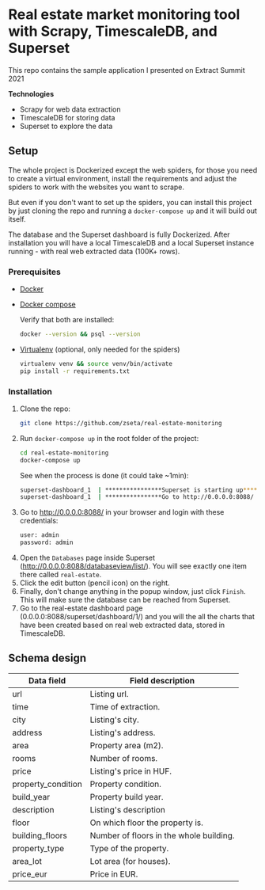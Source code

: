 # Real estate market monitoring tool with Scrapy, TimescaleDB, and Superset
This repo contains the sample application I presented on Extract Summit 2021

**Technologies**

* Scrapy for web data extraction
* TimescaleDB for storing data
* Superset to explore the data

## Setup

The whole project is Dockerized except the web spiders, for those you need to create a virtual environment, install 
the requirements and adjust the spiders to work with the websites you want to scrape.

But even if you don't want to set up the spiders, you can install this project by just cloning the repo and running a 
`docker-compose up` and it will build out itself.

The database and the Superset dashboard is fully Dockerized. After installation you will have a local TimescaleDB and 
a local Superset instance running - with real web extracted data (100K+ rows).


### Prerequisites

* [Docker](https://docs.docker.com/get-docker/)
* [Docker compose](https://docs.docker.com/compose/install/)

    Verify that both are installed:
    ```bash
    docker --version && psql --version
    ```
* [Virtualenv](https://virtualenv.pypa.io/en/latest/installation.html) (optional, only needed for the spiders)
    ```bash
    virtualenv venv && source venv/bin/activate
    pip install -r requirements.txt
    ```

### Installation

1. Clone the repo:
    ```bash
    git clone https://github.com/zseta/real-estate-monitoring
    ```
1. Run `docker-compose up` in the root folder of the project:
    ```bash
    cd real-estate-monitoring
    docker-compose up
    ```
    See when the process is done (it could take ~1min):
    ```bash
    superset-dashboard_1  | ****************Superset is starting up****************
    superset-dashboard_1  | ****************Go to http://0.0.0.0:8088/ to login****************
    ```
1. Go to http://0.0.0.0:8088/ in your browser and login with these credentials:
    ```txt
    user: admin
    password: admin
    ```
1. Open the `Databases` page inside Superset (http://0.0.0.0:8088/databaseview/list/). You will see exactly one item there
    called `real-estate`.
1. Click the edit button (pencil icon) on the right.
1. Finally, don't change anything in the popup window, just click `Finish`. This will make sure the database can be 
    reached from Superset.
1. Go to the real-estate dashboard page (0.0.0.0:8088/superset/dashboard/1/) and you will the all the charts that have 
    been created based on real web extracted data, stored in TimescaleDB.


## Schema design

| Data field         | Field description                       |
|--------------------|-----------------------------------------|
| url                | Listing url.                            |
| time               | Time of extraction.                     |
| city               | Listing's city.                         |
| address            | Listing's address.                      |
| area               | Property area (m2).                     |
| rooms              | Number of rooms.                        |
| price              | Listing's price in HUF.                 |
| property_condition | Property condition.                     |
| build_year         | Property build year.                    |
| description        | Listing's description                   |
| floor              | On which floor the property is.         |
| building_floors    | Number of floors in the whole building. |
| property_type      | Type of the property.                   |
| area_lot           | Lot area (for houses).                  |
| price_eur          | Price in EUR.                           |
